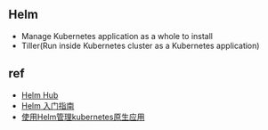 ## Helm
+ Manage Kubernetes application as a whole to install
+ Tiller(Run inside Kubernetes cluster as a Kubernetes application)

## ref
+ [Helm Hub](https://hub.helm.sh/charts)
+ [Helm 入门指南](https://www.hi-linux.com/posts/21466.html)
+ [使用Helm管理kubernetes原生应用](https://jimmysong.io/posts/manage-kubernetes-native-app-with-helm/)